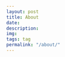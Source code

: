```yaml
---
layout: post
title: About
date:
description:
img:
tags: tag
permalink: "/about/"
---
```


<link rel="stylesheet" href="https://rawgit.com/dimsemenov/Magnific-Popup/master/dist/magnific-popup.css">
<link rel="stylesheet" href="../assets/css/gallery.css">
<link rel="stylesheet" href="../assets/css/gallery-images.css">



<script src="../assets/js/magnific.js"></script>
